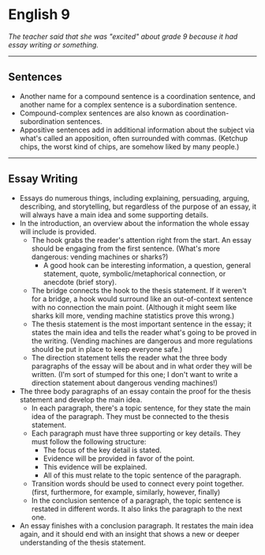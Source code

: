# English 9

*The teacher said that she was "excited" about grade 9 because it had essay writing or something.*

---

## Sentences

+ Another name for a compound sentence is a coordination sentence, and another name for a complex sentence is a subordination sentence.
+ Compound-complex sentences are also known as coordination-subordination sentences.
+ Appositive sentences add in additional information about the subject via what's called an apposition, often surrounded with commas. (Ketchup chips, the worst kind of chips, are somehow liked by many people.)

---

## Essay Writing

+ Essays do numerous things, including explaining, persuading, arguing, describing, and storytelling, but regardless of the purpose of an essay, it will always have a main idea and some supporting details.
+ In the introduction, an overview about the information the whole essay will include is provided.
    + The hook grabs the reader's attention right from the start. An essay should be engaging from the first sentence. (What's more dangerous: vending machines or sharks?)
        + A good hook can be interesting information, a question, general statement, quote, symbolic/metaphorical connection, or anecdote (brief story).
    + The bridge connects the hook to the thesis statement. If it weren't for a bridge, a hook would surround like an out-of-context sentence with no connection the main point. (Although it might seem like sharks kill more, vending machine statistics prove this wrong.)
    + The thesis statement is the most important sentence in the essay; it states the main idea and tells the reader what's going to be proved in the writing. (Vending machines are dangerous and more regulations should be put in place to keep everyone safe.)
    + The direction statement tells the reader what the three body paragraphs of the essay will be about and in what order they will be written. (I'm sort of stumped for this one; I don't want to write a direction statement about dangerous vending machines!)
+ The three body paragraphs of an essay contain the proof for the thesis statement and develop the main idea.
    + In each paragraph, there's a topic sentence, for they state the main idea of the paragraph. They must be connected to the thesis statement.
    + Each paragraph must have three supporting or key details. They must follow the following structure:
        + The focus of the key detail is stated.
        + Evidence will be provided in favor of the point.
        + This evidence will be explained.
        + All of this must relate to the topic sentence of the paragraph.
    + Transition words should be used to connect every point together. (first, furthermore, for example, similarly, however, finally)
    + In the conclusion sentence of a paragraph, the topic sentence is restated in different words. It also links the paragraph to the next one.
+ An essay finishes with a conclusion paragraph. It restates the main idea again, and it should end with an insight that shows a new or deeper understanding of the thesis statement.
